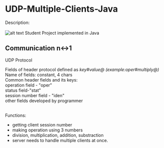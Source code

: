 # UDP-Multiple-Clients-Java

Description: </br></br>
![alt text](https://www.google.com/url?sa=i&url=https%3A%2F%2Fpngtree.com%2Ffree-png-vectors%2Fwifi&psig=AOvVaw1eHGnBwMw9ZL_7giNWwxE8&ust=1571771902762000&source=images&cd=vfe&ved=0CAIQjRxqFwoTCOD5tOGIruUCFQAAAAAdAAAAABAU)
Student Project implemented in Java

<h2>Communication n↔1 </h2>
UDP Protocol</br>

Fields of header protocol defined as <i>key#value@ (example:oper#multiply@)</i> </br>
Name of fields: constant, 4 chars</br>
Common header fields and its keys:</br>
operation field - "oper"</br>
status field-"stat"</br>
session number field - "iden"</br>
other fields developed by programmer</br></br>

Functions:</br>
- getting client session number</br>
- making operation using 3 numbers</br>
- division, multiplication, addition, substraction</br>
- server needs to handle multiple clients at once.</br>
